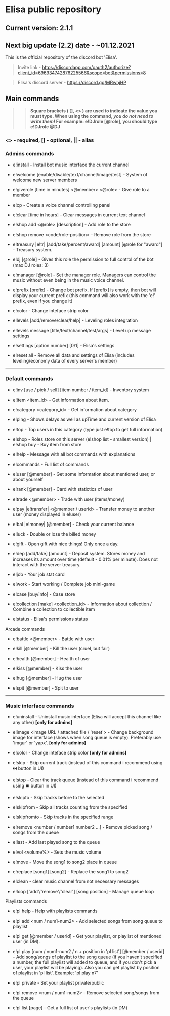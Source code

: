# Elisa public repository
## Current version: 2.1.1
## Next big update (2.2) date - ~01.12.2021
This is the official repository of the discord bot 'Elisa'.

> Invite link - https://discordapp.com/oauth2/authorize?client_id=696934742876225566&scope=bot&permissions=8

> Elisa's discord server - https://discord.gg/MRwhjHP

  ## Main commands
>> __Square brackets ( [], <> ) are used to indicate the value you must type. When using the command, *you do not need to write them*! For example: e!DJrole [@role], you should type e!DJrole @DJ__


### <> - required, [] - optional, || - alias


### Admins commands

- e!install - Install bot music interface the current channel

- e!welcome [enable/disable/text/channel/image/test] - System of welcome new server members

- e!giverole [time in minutes] <@member> <@role> - Give role to a member

- e!cp - Create a voice channel controlling panel

- e!clear [time in hours] <amount of messages> - Clear messages in current text channel

- e!shop add <@role> <cost> [description] - Add role to the store

- e!shop remove <code/role-position> - Remove role from the store

- e!treasury |e!tr| [add/take/percent/award] [amount] [@role for "award"] - Treasury system.

- e!dj [@role] - Gives this role the permission to full control of the bot (max DJ roles: 3)

- e!manager [@role] - Set the manager role. Managers can control the music without even being in the music voice channel.

- e!prefix [prefix] - Change bot prefix. If [prefix] is empty, then bot will display your current prefix (this command will also work with the 'e!' prefix, even if you change it)

- e!color <color name> - Change inteface strip color

- e!levels [add/remove/clear/help] - Leveling roles integration

- e!levels message [title/text/channel/test/args] - Level up message settings

- e!settings [option number] [0/1] - Elisa's settings

- e!reset all - Remove all data and settings of Elisa (includes leveling/economy data of every server's member)
***
### Default commands

- e!inv [use / pick / sell] [item number / item_id] - Inventory system

- e!item <item_id> - Get information about item.

- e!category <category_id> - Get information about category

- e!ping - Shows delays as well as upTime and current version of Elisa

- e!top - Top users in this category (type just e!top to get full information)

- e!shop - Roles store on this server (e!shop list - smallest version)  |  e!shop buy <item code> - Buy item from store

- e!help - Message with all bot commands with explanations

- e!commands - Full list of commands

- e!user [@member] - Get some information about mentioned user, or about yourself

- e!rank [@member] - Card with statictics of user

- e!trade <@member> - Trade with user (items/money)

- e!pay |e!transfer| <amount> <@member / userid> - Transfer money to another user (money displayed in e!user)

- e!bal |e!money| [@member] - Check your current balance

- e!luck <amount> - Double or lose the billed money
  
- e!gift - Open gift with nice things! Only once a day.

- e!dep [add/take] [amount] - Deposit system. Stores money and increases its amount over time (default - 0.01% per minute). Does not interact with the server treasury.

- e!job - Your job stat card

- e!work - Start working / Complete job mini-game

- e!case [buy/info] - Case store

- e!collection [make] <collection_id> - Information about collection / Combine a collection to collectible item

- e!status - Elisa's permissions status

Arcade commands

- e!battle <@member> - Battle with user

- e!kill [@member] - Kill the user (cruel, but fair)

- e!health [@member] - Health of user

- e!kiss [@member] - Kiss the user

- e!hug [@member] - Hug the user

- e!spit [@member] - Spit to user

***
### Music interface commands

- e!uninstall - Uninstall music interface (Elisa will accept this channel like any other) **[only for admins]**

- e!image <image URL / attached file / 'reset'> - Change background image for interface (shows when song queue is empty). Preferably use 'imgur' or 'yapx'. **[only for admins]**

- e!color <color name> - Change inteface strip color **[only for admins]**

- e!skip - Skip current track (instead of this command i recommend using ⏭️ button in UI)

- e!stop - Clear the track queue (instead of this command i recommend using ⏹️ button in UI)

- e!skipto <number> - Skip tracks before to the selected
  
- e!skipfrom <number> - Skip all tracks counting from the specified
  
- e!skipfromto <number> - Skip tracks in the specified range

- e!remove <number / number1 number2 ...] - Remove picked song / songs from the queue

- e!last - Add last played song to the queue

- e!vol <volume%> - Sets the music volume

- e!move <song1> <song2> - Move the song1 to song2 place in queue

- e!replace [song1] [song2] - Replace the song1 to song2

- e!clean - clear music channel from not necessary messages

- e!loop ['add'/'remove'/'clear'] [song position] - Manage queue loop

Playlists commands

- e!pl help - Help with playlists commands

- e!pl add <num / num1-num2> - Add selected songs from song queue to playlist

- e!pl get [@member / userid] - Get your playlist, or playlist of mentioned user (in DM).

- e!pl play [num / num1-num2 / n + position in 'pl list'] [@member / userid] - Add song/songs of playlist to the song queue (if you haven’t specified a number, the full playlist will added to queue, and if you don't pick a user, your playlist will be playing). Also you can get playlist by position of playlist in 'pl list'. Example: 'pl play n7'

- e!pl private - Set your playlist private/public

- e!pl remove <num / num1-num2> - Remove selected song/songs from the queue

- e!pl list [page] - Get a full list of user's playlists (in DM)

